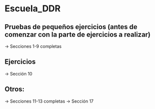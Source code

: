 # Escuela_DDR

## Pruebas de pequeños ejercicios (antes de comenzar con la parte de ejercicios a realizar) 
  -> Secciones 1-9 completas
## Ejercicios 
  -> Sección 10
## Otros:
  -> Secciones 11-13 completas
  -> Sección 17
